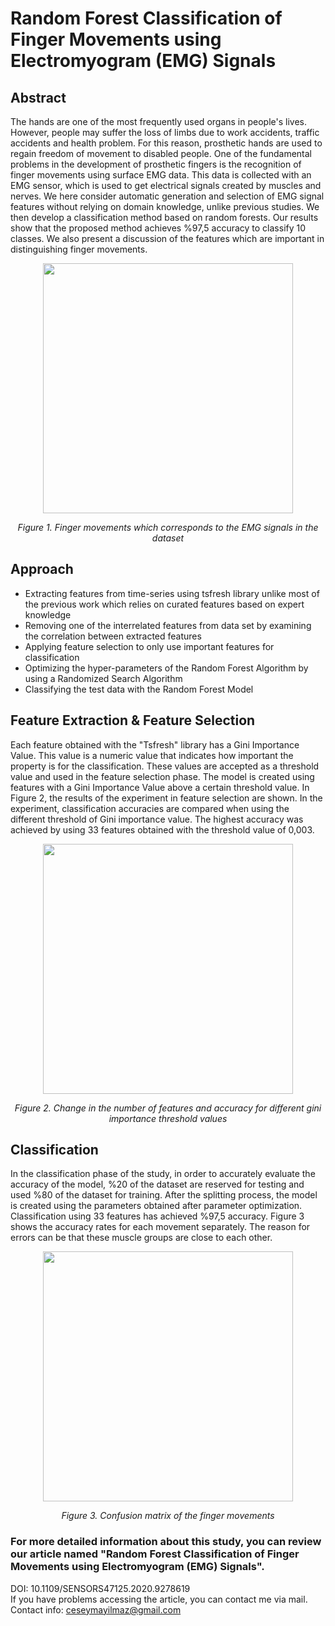 #  Random Forest Classification of Finger Movements using Electromyogram (EMG) Signals
## Abstract
The hands are one of the most frequently used organs in people's lives. However, people may suffer the loss of limbs due to work accidents, traffic accidents and health problem. For this reason, prosthetic hands are used to regain freedom of movement to disabled people. One of the fundamental problems in the development of prosthetic fingers is the recognition of finger movements using surface EMG data. This data is collected with an EMG sensor, which is used to get electrical signals created by muscles and nerves.
We here consider automatic generation and selection of EMG signal features without relying on domain knowledge, unlike previous studies. We then develop a classification method based on random forests. Our results show that the proposed method achieves %97,5 accuracy to classify 10 classes. We also present a discussion of the features which are important in distinguishing finger movements.

<p align="center">
  <img src="https://user-images.githubusercontent.com/48488423/98931946-c2dd5180-24ef-11eb-9499-f5fa58e3a352.png" width="400" />
</p>
<p  align="center">
    <em>Figure 1. Finger movements which corresponds to the EMG signals in the dataset</em>
</p>

## Approach
- Extracting features from time-series using tsfresh library unlike most of the previous work which relies on curated features based on expert knowledge
- Removing one of the interrelated features from data set by examining the correlation between extracted features
- Applying feature selection to only use important features for classification
- Optimizing the hyper-parameters of the Random Forest Algorithm by using a Randomized Search Algorithm
- Classifying the test data with the Random Forest Model

## Feature Extraction & Feature Selection


Each feature obtained with the "Tsfresh" library has a Gini Importance Value. This value is a numeric value that indicates how important the property is for the classification. These values are accepted as a threshold value and used in the feature selection phase. The model is created using features with a Gini Importance Value above a certain threshold value. In Figure 2, the results of the experiment in feature selection are shown. In the experiment, classification accuracies are compared when using the different threshold of Gini importance value. The highest accuracy was achieved by using 33 features obtained with the threshold value of 0,003.

<p align="center">
  <img src="https://user-images.githubusercontent.com/48488423/98933340-8dd1fe80-24f1-11eb-9e66-97cb4aa7ec0d.png" width="400" />
</p>
<p  align="center">
    <em>Figure 2. Change in the number of features and accuracy for different gini importance threshold values</em>
</p>
 
## Classification

In the classification phase of the study, in order to accurately evaluate the accuracy of the model, %20 of the dataset are reserved for testing and used %80 of the dataset for training. After the splitting process, the model is created using the parameters obtained after parameter optimization. Classification using 33 features has achieved %97,5 accuracy. Figure 3 shows the accuracy rates for each movement separately. The reason for errors can be that these muscle groups are close to each other.

<p align="center">
  <img src="https://user-images.githubusercontent.com/48488423/98933369-94f90c80-24f1-11eb-9e6e-df60025269b5.PNG" width="400" />
</p>
<p  align="center">
    <em>Figure 3. Confusion matrix of the finger movements
</em>
</p>

### For more detailed information about this study, you can review our article named "Random Forest Classification of Finger Movements using Electromyogram (EMG) Signals". 
DOI: 10.1109/SENSORS47125.2020.9278619  
If you have problems accessing the article, you can contact me via mail.  
Contact info: ceseymayilmaz@gmail.com

